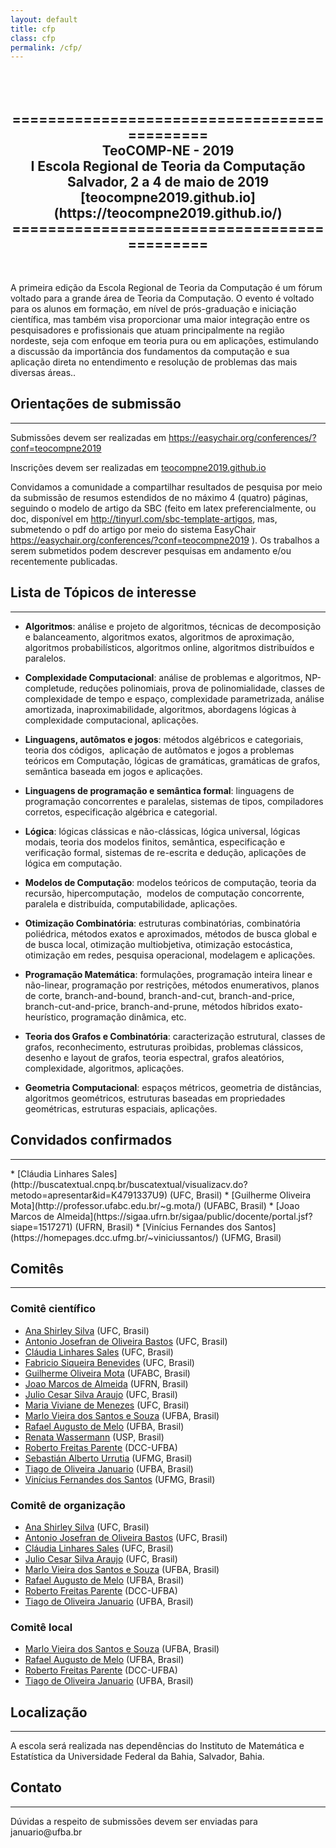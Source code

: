 ```yaml
---
layout: default
title: cfp
class: cfp
permalink: /cfp/
---
```


<center>
<h2>
<br>
<br>
============================================ <br>
TeoCOMP-NE - 2019 <br>
I Escola Regional de Teoria da Computação  <br>
Salvador, 2 a 4 de maio de 2019  <br>
[teocompne2019.github.io](https://teocompne2019.github.io/)  <br>
============================================ <br>
</h2>
<br>
</center>

<p>A primeira edição da Escola Regional de Teoria da Computação é um fórum voltado para a grande área de Teoria da Computação. O evento é voltado para os alunos em formação, em nível de prós-graduação e iniciação científica, mas também visa proporcionar uma maior integração entre os pesquisadores e profissionais que atuam principalmente na região nordeste, seja com enfoque em teoria pura ou em aplicações, estimulando a discussão da importância dos fundamentos da computação e sua aplicação direta no entendimento e resolução de problemas das mais diversas áreas..</p>


<h2>Orientações de submissão</h2>
<hr>

<p>Submissões devem ser realizadas em <a href="https://easychair.org/conferences/?conf=teocompne2019" target="_blank">https://easychair.org/conferences/?conf=teocompne2019</a></p>

Inscrições devem ser realizadas em [teocompne2019.github.io](https://teocompne2019.github.io/)

<p>Convidamos a comunidade a compartilhar resultados de pesquisa por meio da submissão de resumos estendidos de no máximo 4 (quatro) páginas, seguindo o modelo de artigo da SBC (feito em latex preferencialmente, ou doc, disponível em&nbsp;<a href="http://tinyurl.com/sbc-template-artigos" target="_blank">http://tinyurl.com/sbc-template-artigos</a>, mas, submetendo o pdf do artigo por meio do sistema EasyChair <a href="https://easychair.org/conferences/?conf=teocompne2019" target="_blank">https://easychair.org/conferences/?conf=teocompne2019</a>&nbsp;). Os trabalhos a serem submetidos podem descrever pesquisas em andamento e/ou recentemente publicadas.</p>

<h2>Lista de Tópicos de interesse</h2>
<hr>
<ul>
	<li>
	<p><strong>Algoritmos</strong>: análise e projeto de algoritmos, técnicas de decomposição e balanceamento, algoritmos exatos, algoritmos de aproximação, algoritmos probabilísticos, algoritmos online, algoritmos distribuídos e paralelos.</p>
	</li>
	<li>
	<p><strong>Complexidade Computacional</strong>: análise de problemas e algoritmos, NP-completude, reduções polinomiais, prova de polinomialidade, classes de complexidade de tempo e espaço, complexidade parametrizada, análise amortizada, inaproximabilidade, algoritmos, abordagens lógicas à complexidade computacional, aplicações.</p>
	</li>
	<li>
	<p><strong>Linguagens, autômatos e jogos</strong>: métodos algébricos e categoriais, teoria dos códigos,&nbsp; aplicação de autômatos e jogos a problemas teóricos em Computação, lógicas de gramáticas, gramáticas de grafos, semântica baseada em jogos e aplicações.</p>
	</li>
	<li>
	<p><strong>Linguagens de programação e semântica formal</strong>: linguagens de programação concorrentes e paralelas, sistemas de tipos, compiladores corretos, especificação algébrica e categorial.</p>
	</li>
	<li>
	<p><strong>Lógica</strong>: lógicas clássicas e não-clássicas, lógica universal, lógicas modais, teoria dos modelos finitos, semântica, especificação e verificação formal, sistemas de re-escrita e dedução, aplicações de lógica em computação.</p>
	</li>
	<li>
	<p><strong>Modelos de Computação</strong>: modelos teóricos de computação, teoria da recursão, hipercomputação,&nbsp; modelos de computação concorrente, paralela e distribuída, computabilidade, aplicações.</p>
	</li>
	<li>
	<p><strong>Otimização Combinatória</strong>: estruturas combinatórias, combinatória poliédrica, métodos exatos e aproximados, métodos de busca global e de busca local, otimização multiobjetiva, otimização estocástica, otimização em redes, pesquisa operacional, modelagem e aplicações.</p>
	</li>
	<li>
	<p><strong>Programação Matemática</strong>: formulações, programação inteira linear e não-linear, programação por restrições, métodos enumerativos, planos de corte, branch-and-bound, branch-and-cut, branch-and-price, branch-cut-and-price, branch-and-prune, métodos híbridos exato-heurístico, programação dinâmica, etc.</p>
	</li>
	<li>
	<p><strong>Teoria dos Grafos e Combinatória</strong>: caracterização estrutural, classes de grafos, reconhecimento, estruturas proibidas, problemas clássicos, desenho e layout de grafos, teoria espectral, grafos aleatórios, complexidade, algoritmos, aplicações.</p>
	</li>
	<li>
	<p><strong>Geometria Computacional</strong>: espaços métricos, geometria de distâncias, algoritmos geométricos, estruturas baseadas em propriedades geométricas, estruturas espaciais, aplicações.</p>
	</li>
</ul>

## Convidados confirmados
<hr>
  * [Cláudia Linhares Sales](http://buscatextual.cnpq.br/buscatextual/visualizacv.do?metodo=apresentar&id=K4791337U9) (UFC, Brasil)
  * [Guilherme Oliveira Mota](http://professor.ufabc.edu.br/~g.mota/) (UFABC, Brasil)
  * [Joao Marcos de Almeida](https://sigaa.ufrn.br/sigaa/public/docente/portal.jsf?siape=1517271) (UFRN, Brasil)
  * [Vinícius Fernandes dos Santos](https://homepages.dcc.ufmg.br/~viniciussantos/) (UFMG, Brasil)

<h2>Comitês</h2>
<hr>

### Comitê científico

  * [Ana Shirley Silva](http://www.lia.ufc.br/~anasilva/) (UFC, Brasil)
  * [Antonio Josefran de Oliveira Bastos](http://buscatextual.cnpq.br/buscatextual/visualizacv.do?id=K4258877H0) (UFC, Brasil)
  * [Cláudia Linhares Sales](http://buscatextual.cnpq.br/buscatextual/visualizacv.do?metodo=apresentar&id=K4791337U9) (UFC, Brasil)
  * [Fabricio Siqueira Benevides](http://buscatextual.cnpq.br/buscatextual/visualizacv.do?id=K4713901T3) (UFC, Brasil)
  * [Guilherme Oliveira Mota](http://professor.ufabc.edu.br/~g.mota/) (UFABC, Brasil)
   * [Joao Marcos de Almeida](https://sigaa.ufrn.br/sigaa/public/docente/portal.jsf?siape=1517271) (UFRN, Brasil)
   * [Julio Cesar Silva Araujo](http://buscatextual.cnpq.br/buscatextual/visualizacv.do?id=K4137385U7) (UFC, Brasil)
   * [Maria Viviane de Menezes](https://www.quixada.ufc.br/docente/maria-viviane-de-menezes/) (UFC, Brasil)
   * [Marlo Vieira dos Santos e Souza](http://www.cienciaecultura.ufba.br/agenciadenoticias/pesquisadores/marlo-vieira-dos-santos-e-souza/)  (UFBA, Brasil)
   * [Rafael Augusto de Melo](https://sites.google.com/site/demelora/) (UFBA, Brasil)
   * [Renata Wassermann](https://www.ime.usp.br/~renata/) (USP, Brasil)
   * [Roberto Freitas Parente](http://buscatextual.cnpq.br/buscatextual/visualizacv.do?id=K4267849A0) (DCC-UFBA)
   * [Sebastián Alberto Urrutia](https://homepages.dcc.ufmg.br/~surrutia/Site/About_Me.html) (UFMG, Brasil)
   * [Tiago de Oliveira Januario](http://tiagojanuario.com.br/) (UFBA, Brasil)
   * [Vinícius Fernandes dos Santos](https://homepages.dcc.ufmg.br/~viniciussantos/) (UFMG, Brasil)

### Comitê de organização

   * [Ana Shirley Silva](http://www.lia.ufc.br/~anasilva/) (UFC, Brasil)
   * [Antonio Josefran de Oliveira Bastos](http://buscatextual.cnpq.br/buscatextual/visualizacv.do?id=K4258877H0) (UFC, Brasil)
   * [Cláudia Linhares Sales](http://buscatextual.cnpq.br/buscatextual/visualizacv.do?metodo=apresentar&id=K4791337U9) (UFC, Brasil)
   * [Julio Cesar Silva Araujo](http://buscatextual.cnpq.br/buscatextual/visualizacv.do?id=K4137385U7) (UFC, Brasil)
   * [Marlo Vieira dos Santos e Souza](http://www.cienciaecultura.ufba.br/agenciadenoticias/pesquisadores/marlo-vieira-dos-santos-e-souza/)  (UFBA, Brasil)
   * [Rafael Augusto de Melo](https://sites.google.com/site/demelora/) (UFBA, Brasil)
   * [Roberto Freitas Parente](http://buscatextual.cnpq.br/buscatextual/visualizacv.do?id=K4267849A0) (DCC-UFBA)
   * [Tiago de Oliveira Januario](http://tiagojanuario.com.br/) (UFBA, Brasil)

### Comitê local
   * [Marlo Vieira dos Santos e Souza](http://www.cienciaecultura.ufba.br/agenciadenoticias/pesquisadores/marlo-vieira-dos-santos-e-souza/)  (UFBA, Brasil)
   * [Rafael Augusto de Melo](https://sites.google.com/site/demelora/) (UFBA, Brasil)
   * [Roberto Freitas Parente](http://buscatextual.cnpq.br/buscatextual/visualizacv.do?id=K4267849A0) (DCC-UFBA)
   * [Tiago de Oliveira Januario](http://tiagojanuario.com.br/) (UFBA, Brasil)


<h2>Localização</h2>
<hr>
<p>A escola será realizada nas dependências do Instituto de Matemática e Estatística da Universidade Federal da Bahia, Salvador, Bahia.</p>

<h2>Contato</h2>
<hr>
<p>Dúvidas a respeito de submissões devem ser enviadas para januario@ufba.br</p>

